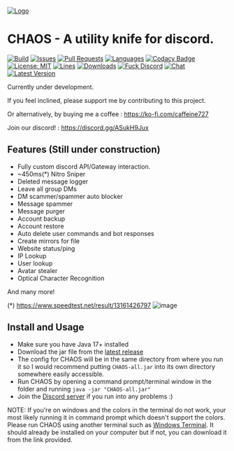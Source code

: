 [![Logo](https://caffeine.moe/CHAOS/logo-min.jpg)](https://caffeine.moe/CHAOS/)

# CHAOS - A utility knife for discord.

[![Build](https://github.com/caffeine-moe/CHAOS/workflows/Build/badge.svg)](https://github.com/caffeine-moe/CHAOS/actions/workflows/ci.yml)
[![Issues](https://img.shields.io/github/issues/caffeine-moe/CHAOS)](https://github.com/caffeine-moe/CHAOS/issues)
[![Pull Requests](https://img.shields.io/github/issues-pr/caffeine-moe/CHAOS)](https://github.com/caffeine-moe/CHAOS/pulls)
[![Languages](https://img.shields.io/github/languages/top/caffeine-moe/CHAOS)](https://github.com/caffeine-moe/CHAOS/search?l=kotlin&type=code)
[![Codacy Badge](https://app.codacy.com/project/badge/Grade/20fac2c6452940e592ffc9e06f21972a)](https://app.codacy.com/gh/caffeine-moe/CHAOS/dashboard?utm_source=gh&utm_medium=referral&utm_content=&utm_campaign=Badge_grade)[![License: MIT](https://img.shields.io/github/license/caffeine-moe/CHAOS)](https://mit-license.org/)
[![Lines](https://img.shields.io/tokei/lines/github/caffeine-moe/CHAOS)]()
[![Downloads](https://img.shields.io/github/downloads/caffeine-moe/CHAOS/total)]()
[![Fuck Discord](https://img.shields.io/badge/Fuck-Discord-critical)](https://discord.com/developers/docs/topics/oauth2#bot-vs-user-accounts)
[![Chat](https://img.shields.io/discord/614568502573137920?label=discord)](https://discord.gg/ASukH9Jux )
[![Latest Version](https://img.shields.io/github/v/release/caffeine-moe/CHAOS?include_prereleases)](https://github.com/caffeine-moe/CHAOS/releases)

Currently under development.

If you feel inclined, please support me by contributing to this project.

Or alternatively, by buying me a coffee : https://ko-fi.com/caffeine727

Join our discord! : https://discord.gg/ASukH9Jux

## Features (Still under construction)

- Fully custom discord API/Gateway interaction.
- ~450ms(*) Nitro Sniper
- Deleted message logger
- Leave all group DMs
- DM scammer/spammer auto blocker
- Message spammer
- Message purger
- Account backup
- Account restore
- Auto delete user commands and bot responses
- Create mirrors for file
- Website status/ping
- IP Lookup
- User lookup
- Avatar stealer
- Optical Character Recognition

And many more!

(*) https://www.speedtest.net/result/13161426797
![image](https://user-images.githubusercontent.com/45857025/168665832-740ef04b-1511-46ef-be0b-37cf1b571a46.png)

## Install and Usage

- Make sure you have Java 17+ installed
- Download the jar file from the [latest release](https://github.com/caffeine-moe/CHAOS/releases/latest)
- The config for CHAOS will be in the same directory from where you run it so I would recommend putting `CHAOS-all.jar`
  into its own directory somewhere easily accessible.
- Run CHAOS by opening a command prompt/terminal window in the folder and running `java -jar "CHAOS-all.jar"`
- Join the [Discord server](https://discord.gg/ASukH9Juxz) if you run into any problems :)

NOTE: If you're on windows and the colors in the terminal do not work, your most likely running it in command prompt
which doesn't support the colors. Please run CHAOS using another terminal such
as [Windows Terminal](https://apps.microsoft.com/store/detail/windows-terminal/9N0DX20HK701). It should already be
installed on your computer but if not, you can download it from the link provided.